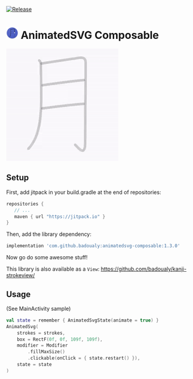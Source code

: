 [![Release](https://jitpack.io/v/badoualy/animatedsvg-composable.svg)](https://jitpack.io/#badoualy/animatedsvg-composable)

# <img src="https://github.com/badoualy/animatedsvg-composable/blob/master/ART/web_hi_res_512.png" width="32"> AnimatedSVG Composable
<img src="https://github.com/badoualy/animatedsvg-composable/blob/master/ART/preview.gif" width="300">

Setup
----------------

First, add jitpack in your build.gradle at the end of repositories:
 ```gradle
repositories {
    // ...
    maven { url "https://jitpack.io" }
}
```

Then, add the library dependency:
```gradle
implementation 'com.github.badoualy:animatedsvg-composable:1.3.0'
```


Now go do some awesome stuff!

This library is also available as a `View`: https://github.com/badoualy/kanji-strokeview/

Usage
----------------

(See MainActivity sample)
```kotlin
val state = remember { AnimatedSvgState(animate = true) }
AnimatedSvg(
    strokes = strokes,
    box = RectF(0f, 0f, 109f, 109f),
    modifier = Modifier
        .fillMaxSize()
        .clickable(onClick = { state.restart() }),
    state = state
)
```
